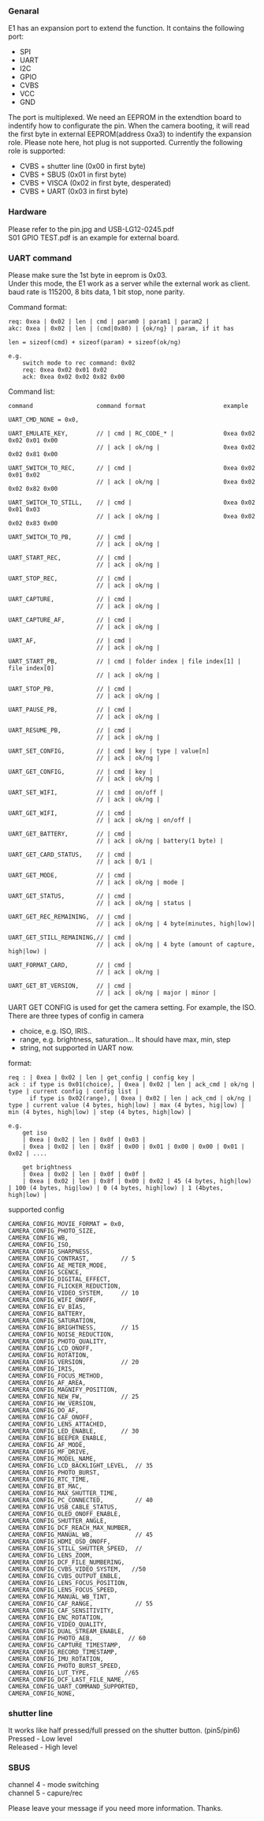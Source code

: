 ### Genaral
E1 has an expansion port to extend the function. It contains the following port:

- SPI
- UART
- I2C
- GPIO
- CVBS
- VCC
- GND

The port is multiplexed. We need an EEPROM in the extendtion board to indentify how to configurate the pin.
When the camera booting, it will read the first byte in external EEPROM(address 0xa3) to indentify the expansion role. Please note here, hot plug is not supported. Currently the following role is supported:

- CVBS + shutter line (0x00 in first byte)
- CVBS + SBUS (0x01 in first byte)
- CVBS + VISCA (0x02 in first byte, desperated)
- CVBS + UART (0x03 in first byte)

### Hardware
Please refer to the pin.jpg and USB-LG12-0245.pdf<br>
S01 GPIO TEST.pdf is an example for external board. 

### UART command
Please make sure the 1st byte in eeprom is 0x03.<br>
Under this mode, the E1 work as a server while the external work as client.<br>
baud rate is 115200, 8 bits data, 1 bit stop, none parity.

Command format:

	req: 0xea | 0x02 | len | cmd | param0 | param1 | param2 |
	akc: 0xea | 0x02 | len | (cmd|0x80) | {ok/ng} | param, if it has

	len = sizeof(cmd) + sizeof(param) + sizeof(ok/ng)
	
	e.g.
		switch mode to rec command: 0x02
		req: 0xea 0x02 0x01 0x02
		ack: 0xea 0x02 0x02 0x82 0x00

Command list:

	command                  command format                      example        

	UART_CMD_NONE = 0x0,

    UART_EMULATE_KEY,        // | cmd | RC_CODE_* |              0xea 0x02 0x02 0x01 0x00
                             // | ack | ok/ng |                  0xea 0x02 0x02 0x81 0x00

    UART_SWITCH_TO_REC,      // | cmd |                          0xea 0x02 0x01 0x02
                             // | ack | ok/ng |					 0xea 0x02 0x02 0x82 0x00

    UART_SWITCH_TO_STILL,    // | cmd |                          0xea 0x02 0x01 0x03
                             // | ack | ok/ng |                  0xea 0x02 0x02 0x83 0x00

    UART_SWITCH_TO_PB,       // | cmd |
                             // | ack | ok/ng |

    UART_START_REC,          // | cmd |
                             // | ack | ok/ng |

    UART_STOP_REC,           // | cmd |
                             // | ack | ok/ng |

    UART_CAPTURE,            // | cmd |
                             // | ack | ok/ng |

    UART_CAPTURE_AF,         // | cmd |
                             // | ack | ok/ng |

    UART_AF,                 // | cmd |
                             // | ack | ok/ng |

    UART_START_PB,           // | cmd | folder index | file index[1] | file index[0]
                             // | ack | ok/ng |

    UART_STOP_PB,            // | cmd |
                             // | ack | ok/ng |

    UART_PAUSE_PB,           // | cmd |
                             // | ack | ok/ng |

    UART_RESUME_PB,          // | cmd |
                             // | ack | ok/ng |

    UART_SET_CONFIG,         // | cmd | key | type | value[n]
                             // | ack | ok/ng |

    UART_GET_CONFIG,         // | cmd | key |
							 // | ack | ok/ng |

    UART_SET_WIFI,           // | cmd | on/off |
                             // | ack | ok/ng |

    UART_GET_WIFI,           // | cmd |
                             // | ack | ok/ng | on/off |

    UART_GET_BATTERY,        // | cmd |
                             // | ack | ok/ng | battery(1 byte) |

    UART_GET_CARD_STATUS,    // | cmd |
                             // | ack | 0/1 |

    UART_GET_MODE,           // | cmd |
                             // | ack | ok/ng | mode |

    UART_GET_STATUS,         // | cmd |
                             // | ack | ok/ng | status |

    UART_GET_REC_REMAINING,  // | cmd |
                             // | ack | ok/ng | 4 byte(minutes, high|low)|

    UART_GET_STILL_REMAINING,// | cmd |
                             // | ack | ok/ng | 4 byte (amount of capture, high|low) |

    UART_FORMAT_CARD,        // | cmd |
                             // | ack | ok/ng |

    UART_GET_BT_VERSION,     // | cmd |
                             // | ack | ok/ng | major | minor |

UART GET CONFIG is used for get the camera setting. For example, the ISO.
There are three types of config in camera

- choice, e.g. ISO, IRIS..
- range, e.g. brightness, saturation... It should have max, min, step
- string, not supported in UART now.

format:

	req : | 0xea | 0x02 | len | get_config | config key | 
	ack : if type is 0x01(choice), | 0xea | 0x02 | len | ack_cmd | ok/ng | type | current config | config list |
		  if type is 0x02(range), | 0xea | 0x02 | len | ack_cmd | ok/ng | type | current value (4 bytes, high|low) | max (4 bytes, hig|low) | min (4 bytes, high|low) | step (4 bytes, high|low) |
	
	e.g.
		get iso
		| 0xea | 0x02 | len | 0x0f | 0x03 |
		| 0xea | 0x02 | len | 0x8f | 0x00 | 0x01 | 0x00 | 0x00 | 0x01 | 0x02 | ....

		get brightness
		| 0xea | 0x02 | len | 0x0f | 0x0f |
		| 0xea | 0x02 | len | 0x8f | 0x00 | 0x02 | 45 (4 bytes, high|low) | 100 (4 bytes, hig|low) | 0 (4 bytes, high|low) | 1 (4bytes, high|low) |

supported config

	CAMERA_CONFIG_MOVIE_FORMAT = 0x0,
    CAMERA_CONFIG_PHOTO_SIZE,
    CAMERA_CONFIG_WB,
    CAMERA_CONFIG_ISO,
    CAMERA_CONFIG_SHARPNESS,
    CAMERA_CONFIG_CONTRAST,         // 5
    CAMERA_CONFIG_AE_METER_MODE,
    CAMERA_CONFIG_SCENCE,
    CAMERA_CONFIG_DIGITAL_EFFECT,
    CAMERA_CONFIG_FLICKER_REDUCTION,
    CAMERA_CONFIG_VIDEO_SYSTEM,     // 10
    CAMERA_CONFIG_WIFI_ONOFF,
    CAMERA_CONFIG_EV_BIAS,
    CAMERA_CONFIG_BATTERY,
    CAMERA_CONFIG_SATURATION,
    CAMERA_CONFIG_BRIGHTNESS,       // 15
    CAMERA_CONFIG_NOISE_REDUCTION,
    CAMERA_CONFIG_PHOTO_QUALITY,
    CAMERA_CONFIG_LCD_ONOFF,
    CAMERA_CONFIG_ROTATION,
    CAMERA_CONFIG_VERSION,          // 20
    CAMERA_CONFIG_IRIS,
    CAMERA_CONFIG_FOCUS_METHOD,
    CAMERA_CONFIG_AF_AREA,
    CAMERA_CONFIG_MAGNIFY_POSITION,
    CAMERA_CONFIG_NEW_FW,           // 25
    CAMERA_CONFIG_HW_VERSION,
    CAMERA_CONFIG_DO_AF,
    CAMERA_CONFIG_CAF_ONOFF,
    CAMERA_CONFIG_LENS_ATTACHED,
    CAMERA_CONFIG_LED_ENABLE,       // 30
    CAMERA_CONFIG_BEEPER_ENABLE,
    CAMERA_CONFIG_AF_MODE,
    CAMERA_CONFIG_MF_DRIVE,
    CAMERA_CONFIG_MODEL_NAME,
    CAMERA_CONFIG_LCD_BACKLIGHT_LEVEL,  // 35
    CAMERA_CONFIG_PHOTO_BURST,
    CAMERA_CONFIG_RTC_TIME,
    CAMERA_CONFIG_BT_MAC,
    CAMERA_CONFIG_MAX_SHUTTER_TIME,
    CAMERA_CONFIG_PC_CONNECTED,         // 40
    CAMERA_CONFIG_USB_CABLE_STATUS,
    CAMERA_CONFIG_OLED_ONOFF_ENABLE,
    CAMERA_CONFIG_SHUTTER_ANGLE,
    CAMERA_CONFIG_DCF_REACH_MAX_NUMBER,
    CAMERA_CONFIG_MANUAL_WB,            // 45
    CAMERA_CONFIG_HDMI_OSD_ONOFF,
    CAMERA_CONFIG_STILL_SHUTTER_SPEED,  //
    CAMERA_CONFIG_LENS_ZOOM,
    CAMERA_CONFIG_DCF_FILE_NUMBERING,
    CAMERA_CONFIG_CVBS_VIDEO_SYSTEM,   //50
    CAMERA_CONFIG_CVBS_OUTPUT_ENBLE,
    CAMERA_CONFIG_LENS_FOCUS_POSITION,
    CAMERA_CONFIG_LENS_FOCUS_SPEED,
    CAMERA_CONFIG_MANUAL_WB_TINT,
    CAMERA_CONFIG_CAF_RANGE,            // 55
    CAMERA_CONFIG_CAF_SENSITIVITY,
    CAMERA_CONFIG_ENC_ROTATION,
    CAMERA_CONFIG_VIDEO_QUALITY,
    CAMERA_CONFIG_DUAL_STREAM_ENABLE,
    CAMERA_CONFIG_PHOTO_AEB,          // 60
    CAMERA_CONFIG_CAPTURE_TIMESTAMP,
    CAMERA_CONFIG_RECORD_TIMESTAMP,
    CAMERA_CONFIG_IMU_ROTATION,
    CAMERA_CONFIG_PHOTO_BURST_SPEED,
    CAMERA_CONFIG_LUT_TYPE,          //65
    CAMERA_CONFIG_DCF_LAST_FILE_NAME,
    CAMERA_CONFIG_UART_COMMAND_SUPPORTED,
    CAMERA_CONFIG_NONE,

### shutter line
It works like half pressed/full pressed on the shutter button. (pin5/pin6)<br>
Pressed - Low level<br>
Released - High level<br>
	
### SBUS
channel 4 - mode switching<br>
channel 5 - capure/rec<br>

Please leave your message if you need more information. Thanks.
		
		


